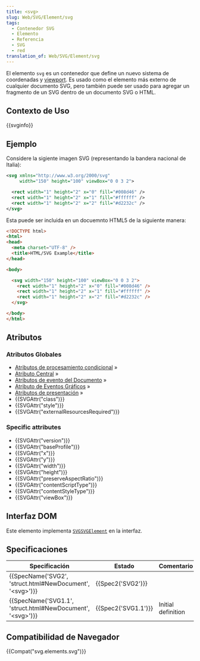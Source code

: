 ```yaml
---
title: <svg>
slug: Web/SVG/Element/svg
tags:
  - Contenedor SVG
  - Elemento
  - Referencia
  - SVG
  - red
translation_of: Web/SVG/Element/svg
---
```


El elemento `svg` es un contenedor que define un nuevo sistema de coordenadas y [viewport](/es/docs/Web/SVG/Attribute/viewBox). Es usado como el elemento más externo de cualquier documento SVG, pero también puede ser usado para agregar un fragmento de un SVG dentro de un documento SVG o HTML.

## Contexto de Uso

{{svginfo}}

## Ejemplo

Considere la sigiente imagen SVG (representando la bandera nacional de Italia):

```xml
<svg xmlns="http://www.w3.org/2000/svg"
     width="150" height="100" viewBox="0 0 3 2">

  <rect width="1" height="2" x="0" fill="#008d46" />
  <rect width="1" height="2" x="1" fill="#ffffff" />
  <rect width="1" height="2" x="2" fill="#d2232c" />
</svg>
```

Esta puede ser incluida en un docuemnto HTML5 de la siguiente manera:

```html
<!DOCTYPE html>
<html>
<head>
  <meta charset="UTF-8" />
  <title>HTML/SVG Example</title>
</head>

<body>

  <svg width="150" height="100" viewBox="0 0 3 2">
    <rect width="1" height="2" x="0" fill="#008d46" />
    <rect width="1" height="2" x="1" fill="#ffffff" />
    <rect width="1" height="2" x="2" fill="#d2232c" />
  </svg>

</body>
</html>
```

## Atributos

### Atributos Globales

- [Atributos de procesamiento condicional](/es/docs/Web/SVG/Attribute#ConditionalProccessing) »
- [Atributo Central](/es/docs/Web/SVG/Attribute#Core_attributes) »
- [Atributos de evento del Documento](/es/docs/Web/SVG/Attribute#DocumentEvent) »
- [Atributo de Eventos Gráficos](/es/docs/Web/SVG/Attribute#GraphicalEvent) »
- [Atributos de presentación](/es/docs/Web/SVG/Attribute#Presentation) »
- {{SVGAttr("class")}}
- {{SVGAttr("style")}}
- {{SVGAttr("externalResourcesRequired")}}

### Specific attributes

- {{SVGAttr("version")}}
- {{SVGAttr("baseProfile")}}
- {{SVGAttr("x")}}
- {{SVGAttr("y")}}
- {{SVGAttr("width")}}
- {{SVGAttr("height")}}
- {{SVGAttr("preserveAspectRatio")}}
- {{SVGAttr("contentScriptType")}}
- {{SVGAttr("contentStyleType")}}
- {{SVGAttr("viewBox")}}

## Interfaz DOM

Este elemento implementa [`SVGSVGElement`](/en-US/docs/Web/API/SVGSVGElement) en la interfaz.

## Specificaciones

| Specificación                                                                        | Estado                   | Comentario         |
| ------------------------------------------------------------------------------------ | ------------------------ | ------------------ |
| {{SpecName('SVG2', 'struct.html#NewDocument', '&lt;svg&gt;')}} | {{Spec2('SVG2')}} |                    |
| {{SpecName('SVG1.1', 'struct.html#NewDocument', '&lt;svg&gt;')}} | {{Spec2('SVG1.1')}} | Initial definition |

## Compatibilidad de Navegador

{{Compat("svg.elements.svg")}}
